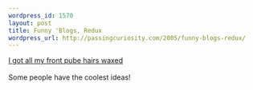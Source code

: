 ```yaml
--- 
wordpress_id: 1570
layout: post
title: Funny 'Blogs, Redux
wordpress_url: http://passingcuriosity.com/2005/funny-blogs-redux/
---
```

<a href="http://magnetlines.blogspot.com/">I got all my front pube hairs waxed</a><br /><br />Some people have the coolest ideas!
